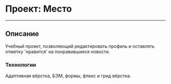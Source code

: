 # Проект: Место
----------

## Описание
Учебный проект, позволяющий редактировать профиль и оставлять отметку 'нравится'
на понравившиеся новости.

### Технологии
Адаптивная вёрстка, БЭМ, формы, флекс и грид вёрстка.